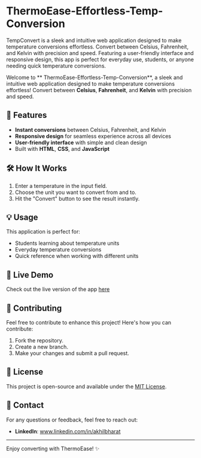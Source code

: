 # ThermoEase-Effortless-Temp-Conversion
TempConvert is a sleek and intuitive web application designed to make temperature conversions effortless. Convert between Celsius, Fahrenheit, and Kelvin with precision and speed. Featuring a user-friendly interface and responsive design, this app is perfect for everyday use, students, or anyone needing quick temperature conversions.

Welcome to ** ThermoEase-Effortless-Temp-Conversion**, a sleek and intuitive web application designed to make temperature conversions effortless! Convert between **Celsius**, **Fahrenheit**, and **Kelvin** with precision and speed.

## 🚀 Features

- **Instant conversions** between Celsius, Fahrenheit, and Kelvin
- **Responsive design** for seamless experience across all devices
- **User-friendly interface** with simple and clean design
- Built with **HTML**, **CSS**, and **JavaScript**

## 🛠️ How It Works

1. Enter a temperature in the input field.
2. Choose the unit you want to convert from and to.
3. Hit the "Convert" button to see the result instantly.

## 💡 Usage

This application is perfect for:
- Students learning about temperature units
- Everyday temperature conversions
- Quick reference when working with different units

## 🎉 Live Demo

Check out the live version of the app [here](https://akhilstempconvert.netlify.app/)

## 🤝 Contributing

Feel free to contribute to enhance this project! Here's how you can contribute:
1. Fork the repository.
2. Create a new branch.
3. Make your changes and submit a pull request.

## 📝 License

This project is open-source and available under the [MIT License](LICENSE).

## 💬 Contact

For any questions or feedback, feel free to reach out:
- **LinkedIn**: www.linkedin.com/in/akhilbharat

---

Enjoy converting with ThermoEase! ✨
